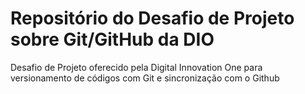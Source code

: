 # Repositório do Desafio de Projeto sobre Git/GitHub da DIO
Desafio de Projeto oferecido pela Digital Innovation One para versionamento de códigos com Git e sincronização com o Github
